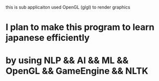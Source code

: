 this is sub applicaiton used OpenGL (glgl) to render graphics


# I plan to make this program to learn japanese efficiently
# by using NLP && AI && ML && OpenGL && GameEngine && NLTK


